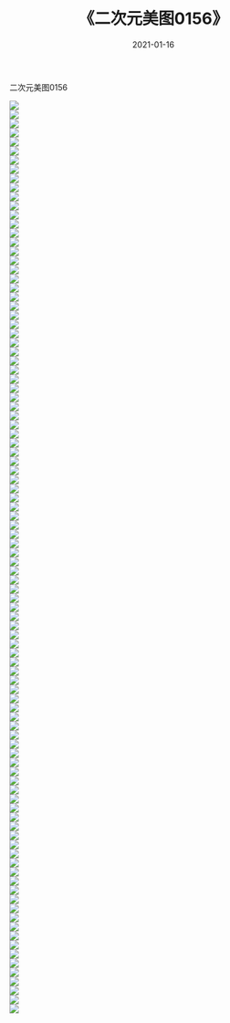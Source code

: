 ﻿---
layout: post
title:  《二次元美图0156》
date:   2021-01-16
img: http://imgx.orgx.ga/二次元/2021/二次元美图0156/000.jpg
categories: [美女, 清纯, 唯美]
---

二次元美图0156

 ![](http://imgx.orgx.ga/二次元/2021/二次元美图0156/001.jpg) <br>![](http://imgx.orgx.ga/二次元/2021/二次元美图0156/002.jpg) <br>![](http://imgx.orgx.ga/二次元/2021/二次元美图0156/003.jpg) <br>![](http://imgx.orgx.ga/二次元/2021/二次元美图0156/004.jpg) <br>![](http://imgx.orgx.ga/二次元/2021/二次元美图0156/005.jpg) <br>![](http://imgx.orgx.ga/二次元/2021/二次元美图0156/006.jpg) <br>![](http://imgx.orgx.ga/二次元/2021/二次元美图0156/007.jpg) <br>![](http://imgx.orgx.ga/二次元/2021/二次元美图0156/008.jpg) <br>![](http://imgx.orgx.ga/二次元/2021/二次元美图0156/009.jpg) <br>![](http://imgx.orgx.ga/二次元/2021/二次元美图0156/010.jpg) <br>![](http://imgx.orgx.ga/二次元/2021/二次元美图0156/011.jpg) <br>![](http://imgx.orgx.ga/二次元/2021/二次元美图0156/012.jpg) <br>![](http://imgx.orgx.ga/二次元/2021/二次元美图0156/013.jpg) <br>![](http://imgx.orgx.ga/二次元/2021/二次元美图0156/014.jpg) <br>![](http://imgx.orgx.ga/二次元/2021/二次元美图0156/015.jpg) <br>![](http://imgx.orgx.ga/二次元/2021/二次元美图0156/016.jpg) <br>![](http://imgx.orgx.ga/二次元/2021/二次元美图0156/017.jpg) <br>![](http://imgx.orgx.ga/二次元/2021/二次元美图0156/018.jpg) <br>![](http://imgx.orgx.ga/二次元/2021/二次元美图0156/019.jpg) <br>![](http://imgx.orgx.ga/二次元/2021/二次元美图0156/020.jpg) <br>![](http://imgx.orgx.ga/二次元/2021/二次元美图0156/021.jpg) <br>![](http://imgx.orgx.ga/二次元/2021/二次元美图0156/022.jpg) <br>![](http://imgx.orgx.ga/二次元/2021/二次元美图0156/023.jpg) <br>![](http://imgx.orgx.ga/二次元/2021/二次元美图0156/024.jpg) <br>![](http://imgx.orgx.ga/二次元/2021/二次元美图0156/025.jpg) <br>![](http://imgx.orgx.ga/二次元/2021/二次元美图0156/026.jpg) <br>![](http://imgx.orgx.ga/二次元/2021/二次元美图0156/027.jpg) <br>![](http://imgx.orgx.ga/二次元/2021/二次元美图0156/028.jpg) <br>![](http://imgx.orgx.ga/二次元/2021/二次元美图0156/029.jpg) <br>![](http://imgx.orgx.ga/二次元/2021/二次元美图0156/030.jpg) <br>![](http://imgx.orgx.ga/二次元/2021/二次元美图0156/031.jpg) <br>![](http://imgx.orgx.ga/二次元/2021/二次元美图0156/032.jpg) <br>![](http://imgx.orgx.ga/二次元/2021/二次元美图0156/033.jpg) <br>![](http://imgx.orgx.ga/二次元/2021/二次元美图0156/034.jpg) <br>![](http://imgx.orgx.ga/二次元/2021/二次元美图0156/035.jpg) <br>![](http://imgx.orgx.ga/二次元/2021/二次元美图0156/036.jpg) <br>![](http://imgx.orgx.ga/二次元/2021/二次元美图0156/037.jpg) <br>![](http://imgx.orgx.ga/二次元/2021/二次元美图0156/038.jpg) <br>![](http://imgx.orgx.ga/二次元/2021/二次元美图0156/039.jpg) <br>![](http://imgx.orgx.ga/二次元/2021/二次元美图0156/040.jpg) <br>![](http://imgx.orgx.ga/二次元/2021/二次元美图0156/041.jpg) <br>![](http://imgx.orgx.ga/二次元/2021/二次元美图0156/042.jpg) <br>![](http://imgx.orgx.ga/二次元/2021/二次元美图0156/043.jpg) <br>![](http://imgx.orgx.ga/二次元/2021/二次元美图0156/044.jpg) <br>![](http://imgx.orgx.ga/二次元/2021/二次元美图0156/045.jpg) <br>![](http://imgx.orgx.ga/二次元/2021/二次元美图0156/046.jpg) <br>![](http://imgx.orgx.ga/二次元/2021/二次元美图0156/047.jpg) <br>![](http://imgx.orgx.ga/二次元/2021/二次元美图0156/048.jpg) <br>![](http://imgx.orgx.ga/二次元/2021/二次元美图0156/049.jpg) <br>![](http://imgx.orgx.ga/二次元/2021/二次元美图0156/050.jpg) <br>![](http://imgx.orgx.ga/二次元/2021/二次元美图0156/051.jpg) <br>![](http://imgx.orgx.ga/二次元/2021/二次元美图0156/052.jpg) <br>![](http://imgx.orgx.ga/二次元/2021/二次元美图0156/053.jpg) <br>![](http://imgx.orgx.ga/二次元/2021/二次元美图0156/054.jpg) <br>![](http://imgx.orgx.ga/二次元/2021/二次元美图0156/055.jpg) <br>![](http://imgx.orgx.ga/二次元/2021/二次元美图0156/056.jpg) <br>![](http://imgx.orgx.ga/二次元/2021/二次元美图0156/057.jpg) <br>![](http://imgx.orgx.ga/二次元/2021/二次元美图0156/058.jpg) <br>![](http://imgx.orgx.ga/二次元/2021/二次元美图0156/059.jpg) <br>![](http://imgx.orgx.ga/二次元/2021/二次元美图0156/060.jpg) <br>![](http://imgx.orgx.ga/二次元/2021/二次元美图0156/061.jpg) <br>![](http://imgx.orgx.ga/二次元/2021/二次元美图0156/062.jpg) <br>![](http://imgx.orgx.ga/二次元/2021/二次元美图0156/063.jpg) <br>![](http://imgx.orgx.ga/二次元/2021/二次元美图0156/064.jpg) <br>![](http://imgx.orgx.ga/二次元/2021/二次元美图0156/065.jpg) <br>![](http://imgx.orgx.ga/二次元/2021/二次元美图0156/066.jpg) <br>![](http://imgx.orgx.ga/二次元/2021/二次元美图0156/067.jpg) <br>![](http://imgx.orgx.ga/二次元/2021/二次元美图0156/068.jpg) <br>![](http://imgx.orgx.ga/二次元/2021/二次元美图0156/069.jpg) <br>![](http://imgx.orgx.ga/二次元/2021/二次元美图0156/070.jpg) <br>![](http://imgx.orgx.ga/二次元/2021/二次元美图0156/071.jpg) <br>![](http://imgx.orgx.ga/二次元/2021/二次元美图0156/072.jpg) <br>![](http://imgx.orgx.ga/二次元/2021/二次元美图0156/073.jpg) <br>![](http://imgx.orgx.ga/二次元/2021/二次元美图0156/074.jpg) <br>![](http://imgx.orgx.ga/二次元/2021/二次元美图0156/075.jpg) <br>![](http://imgx.orgx.ga/二次元/2021/二次元美图0156/076.jpg) <br>![](http://imgx.orgx.ga/二次元/2021/二次元美图0156/077.jpg) <br>![](http://imgx.orgx.ga/二次元/2021/二次元美图0156/078.jpg) <br>![](http://imgx.orgx.ga/二次元/2021/二次元美图0156/079.jpg) <br>![](http://imgx.orgx.ga/二次元/2021/二次元美图0156/080.jpg) <br>![](http://imgx.orgx.ga/二次元/2021/二次元美图0156/081.jpg) <br>![](http://imgx.orgx.ga/二次元/2021/二次元美图0156/082.jpg) <br>![](http://imgx.orgx.ga/二次元/2021/二次元美图0156/083.jpg) <br>![](http://imgx.orgx.ga/二次元/2021/二次元美图0156/084.jpg) <br>![](http://imgx.orgx.ga/二次元/2021/二次元美图0156/085.jpg) <br>![](http://imgx.orgx.ga/二次元/2021/二次元美图0156/086.jpg) <br>![](http://imgx.orgx.ga/二次元/2021/二次元美图0156/087.jpg) <br>![](http://imgx.orgx.ga/二次元/2021/二次元美图0156/088.jpg) <br>![](http://imgx.orgx.ga/二次元/2021/二次元美图0156/089.jpg) <br>![](http://imgx.orgx.ga/二次元/2021/二次元美图0156/090.jpg) <br>![](http://imgx.orgx.ga/二次元/2021/二次元美图0156/091.jpg) <br>![](http://imgx.orgx.ga/二次元/2021/二次元美图0156/092.jpg) <br>![](http://imgx.orgx.ga/二次元/2021/二次元美图0156/093.jpg) <br>![](http://imgx.orgx.ga/二次元/2021/二次元美图0156/094.jpg) <br>![](http://imgx.orgx.ga/二次元/2021/二次元美图0156/095.jpg) <br>![](http://imgx.orgx.ga/二次元/2021/二次元美图0156/096.jpg) <br>![](http://imgx.orgx.ga/二次元/2021/二次元美图0156/097.jpg) <br>![](http://imgx.orgx.ga/二次元/2021/二次元美图0156/098.jpg) <br>![](http://imgx.orgx.ga/二次元/2021/二次元美图0156/099.jpg) <br>![](http://imgx.orgx.ga/二次元/2021/二次元美图0156/100.jpg) <br>